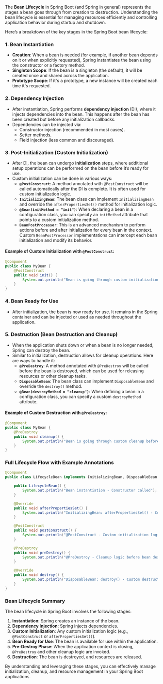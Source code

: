 The **Bean Lifecycle** in Spring Boot (and Spring in general) represents the stages a bean goes through from creation to destruction. Understanding the bean lifecycle is essential for managing resources efficiently and controlling application behavior during startup and shutdown.

Here’s a breakdown of the key stages in the Spring Boot bean lifecycle:

### 1. **Bean Instantiation**
- **Creation**: When a bean is needed (for example, if another bean depends on it or when explicitly requested), Spring instantiates the bean using the constructor or a factory method.
- **Singleton Scope**: If the bean is a singleton (the default), it will be created once and shared across the application.
- **Prototype Scope**: If it's a prototype, a new instance will be created each time it's requested.

### 2. **Dependency Injection**
- After instantiation, Spring performs **dependency injection** (DI), where it injects dependencies into the bean. This happens after the bean has been created but before any initialization callbacks.
- Dependencies can be injected via:
    - Constructor injection (recommended in most cases).
    - Setter methods.
    - Field injection (less common and discouraged).

### 3. **Post-Initialization (Custom Initialization)**
- After DI, the bean can undergo **initialization** steps, where additional setup operations can be performed on the bean before it’s ready for use.
- Custom initialization can be done in various ways:
    - **`@PostConstruct`**: A method annotated with `@PostConstruct` will be called automatically after the DI is complete. It is often used for custom initialization logic.
    - **`InitializingBean`**: The bean class can implement `InitializingBean` and override the `afterPropertiesSet()` method for initialization logic.
    - **`@Bean(initMethod = "init")`**: When declaring a bean in a configuration class, you can specify an `initMethod` attribute that points to a custom initialization method.
    - **`BeanPostProcessor`**: This is an advanced mechanism to perform actions before and after initialization for every bean in the context. Custom `BeanPostProcessor` implementations can intercept each bean initialization and modify its behavior.

#### Example of Custom Initialization with `@PostConstruct`:
```java
@Component
public class MyBean {
    @PostConstruct
    public void init() {
        System.out.println("Bean is going through custom initialization");
    }
}
```

### 4. **Bean Ready for Use**
- After initialization, the bean is now ready for use. It remains in the Spring container and can be injected or used as needed throughout the application.

### 5. **Destruction (Bean Destruction and Cleanup)**
- When the application shuts down or when a bean is no longer needed, Spring can destroy the bean.
- Similar to initialization, destruction allows for cleanup operations. Here are ways to handle it:
    - **`@PreDestroy`**: A method annotated with `@PreDestroy` will be called before the bean is destroyed, which can be used for releasing resources or other cleanup tasks.
    - **`DisposableBean`**: The bean class can implement `DisposableBean` and override the `destroy()` method.
    - **`@Bean(destroyMethod = "cleanup")`**: When defining a bean in a configuration class, you can specify a custom `destroyMethod` attribute.

#### Example of Custom Destruction with `@PreDestroy`:
```java
@Component
public class MyBean {
    @PreDestroy
    public void cleanup() {
        System.out.println("Bean is going through custom cleanup before destruction");
    }
}
```

### Full Lifecycle Flow with Example Annotations

```java
@Component
public class LifecycleBean implements InitializingBean, DisposableBean {

    public LifecycleBean() {
        System.out.println("Bean instantiation - Constructor called");
    }

    @Override
    public void afterPropertiesSet() {
        System.out.println("InitializingBean: afterPropertiesSet() - Custom initialization logic");
    }

    @PostConstruct
    public void postConstruct() {
        System.out.println("@PostConstruct - Custom initialization logic after dependency injection");
    }

    @PreDestroy
    public void preDestroy() {
        System.out.println("@PreDestroy - Cleanup logic before bean destruction");
    }

    @Override
    public void destroy() {
        System.out.println("DisposableBean: destroy() - Custom destruction logic");
    }
}
```

### Bean Lifecycle Summary

The bean lifecycle in Spring Boot involves the following stages:

1. **Instantiation**: Spring creates an instance of the bean.
2. **Dependency Injection**: Spring injects dependencies.
3. **Custom Initialization**: Any custom initialization logic (e.g., `@PostConstruct` or `afterPropertiesSet()`).
4. **Bean Ready for Use**: The bean is available for use within the application.
5. **Pre-Destroy Phase**: When the application context is closing, `@PreDestroy` and other cleanup logic are invoked.
6. **Destruction**: The bean is destroyed, and resources are released.

By understanding and leveraging these stages, you can effectively manage initialization, cleanup, and resource management in your Spring Boot applications.